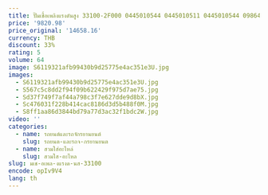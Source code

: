 ```yaml
---
title: ปั๊มเชื้อเพลิงแรงดันสูง 33100-2F000 0445010544 0445010511 0445010544 0986437431   สําหรับ HYUNDAI Santa Fe KIA Sorento Sportage
price: '9820.98'
price_original: '14658.16'
currency: THB
discount: 33%
rating: 5
volume: 64
image: S6119321afb99430b9d25775e4ac351e3U.jpg
images:
  - S6119321afb99430b9d25775e4ac351e3U.jpg
  - S567c5c8dd2f94f09b622429f975d7ae75.jpg
  - Sd37f749f7af44a798c3f7e627dde9d8bX.jpg
  - Sc476031f228b414cac8186d3d5b488f0M.jpg
  - S8ff1aa86d3844bd79a77d3ac32f1bdc2W.jpg
video: ''
categories:
  - name: รถยนต์และรถจักรยานยนต์
    slug: รถยนต-และรถจ-กรยานยนต
  - name: สวมใส่อะไหล่
    slug: สวมใส-อะไหล
slug: มเช-อเพล-งแรงด-นส-33100
encode: opIv9V4
lang: th
---
```

  